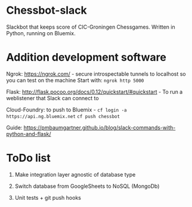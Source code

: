 # Chessbot-slack
Slackbot that keeps score of CIC-Groningen Chessgames. Written in Python, running on Bluemix.

# Addition development software 

Ngrok: https://ngrok.com/ - secure introspectable tunnels to localhost so you can test on the machine
Start with: `ngrok http 5000`

Flask: http://flask.pocoo.org/docs/0.12/quickstart/#quickstart - To run a weblistener that Slack can connect to

Cloud-Foundry: to push to Bluemix - `cf login -a https://api.ng.bluemix.net` `cf push chessbot`

Guide: https://pmbaumgartner.github.io/blog/slack-commands-with-python-and-flask/

# ToDo list
1. Make integration layer agnostic of database type 

2. Switch database from GoogleSheets to NoSQL (MongoDb)

3. Unit tests + git push hooks

